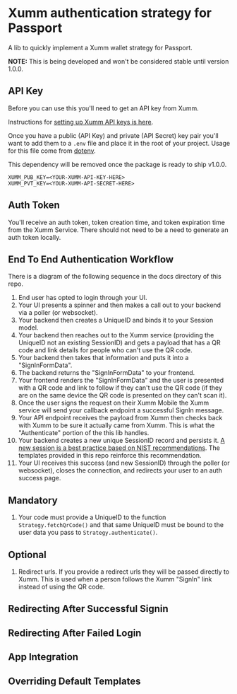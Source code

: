 # Xumm authentication strategy for Passport

A lib to quickly implement a Xumm wallet strategy for Passport.

**NOTE:** This is being developed and won't be considered stable until version 1.0.0.

## API Key

Before you can use this you'll need to get an API key from Xumm.

Instructions for [setting up Xumm API keys is here](https://dev.to/wietse/xumm-sdk-1-get-your-xumm-api-credentials-5c3i).

Once you have a public (API Key) and private (API Secret) key pair you'll want to add them to a `.env` file and place it in the root of your project. Usage for this file come from [dotenv](https://www.npmjs.com/package/dotenv).

This dependency will be removed once the package is ready to ship v1.0.0.

```
XUMM_PUB_KEY=<YOUR-XUMM-API-KEY-HERE>
XUMM_PVT_KEY=<YOUR-XUMM-API-SECRET-HERE>
```

## Auth Token

You'll receive an auth token, token creation time, and token expiration time from the Xumm Service. There should not need to be a need to generate an auth token locally.

## End To End Authentication Workflow

There is a diagram of the following sequence in the docs directory of this repo.

1. End user has opted to login through your UI.
1. Your UI presents a spinner and then makes a call out to your backend via a poller (or websocket).
1. Your backend then creates a UniqueID and binds it to your Session model.
1. Your backend then reaches out to the Xumm service (providing the UniqueID not an existing SessionID) and gets a payload that has a QR code and link details for people who can't use the QR code.
1. Your backend then takes that information and puts it into a "SignInFormData".
1. The backend returns the "SignInFormData" to your frontend.
1. Your frontend renders the "SignInFormData" and the user is presented with a QR code and link to follow if they can't use the QR code (if they are on the same device the QR code is presented on they can't scan it).
1. Once the user signs the request on their Xumm Mobile the Xumm service will send your callback endpoint a successful SignIn message.
1. Your API endpoint receives the payload from Xumm then checks back with Xumm to be sure it actually came from Xumm. This is what the "Authenticate" portion of the this lib handles.
1. Your backend creates a new unique SessionID record and persists it. [A new session is a best practice based on NIST recommendations](https://nvlpubs.nist.gov/nistpubs/SpecialPublications/NIST.SP.800-63b.pdf). The templates provided in this repo reinforce this recommendation.
1. Your UI receives this success (and new SessionID) through the poller (or websocket), closes the connection, and redirects your user to an auth success page.

## Mandatory

1. Your code must provide a UniqueID to the function `Strategy.fetchQrCode()` and that same UniqueID must be bound to the user data you pass to `Strategy.authenticate()`.

## Optional

1. Redirect urls. If you provide a redirect urls they will be passed directly to Xumm. This is used when a person follows the Xumm "SignIn" link instead of using the QR code.

## Redirecting After Successful Signin

## Redirecting After Failed Login

## App Integration

## Overriding Default Templates
